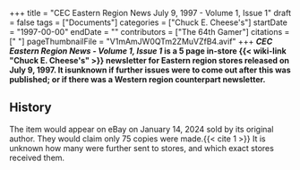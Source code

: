 +++
title = "CEC Eastern Region News July 9, 1997 - Volume 1, Issue 1"
draft = false
tags = ["Documents"]
categories = ["Chuck E. Cheese's"]
startDate = "1997-00-00"
endDate = ""
contributors = ["The 64th Gamer"]
citations = [" [](https://www.ebay.com/itm/296217019958?)"]
pageThumbnailFile = "V1mAmJW0QTm2ZMuVZfB4.avif"
+++
***CEC Eastern Region News - Volume 1, Issue 1* is a 5 page in-store {{< wiki-link "Chuck E. Cheese's" >}} newsletter for Eastern region stores released on July 9, 1997.
It isunknown if further issues were to come out after this was published; or if there was a Western region counterpart newsletter.**

## History

The item would appear on eBay on January 14, 2024 sold by its original author. They would claim only 75 copies were made.{{< cite 1 >}} It is unknown how many were further sent to stores, and which exact stores received them.

